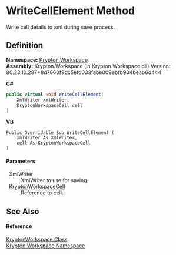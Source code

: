 # WriteCellElement Method


Write cell details to xml during save process.



## Definition
**Namespace:** <a href="0dbf488f-9676-a1e5-a949-1b4bcea03d52.md">Krypton.Workspace</a>  
**Assembly:** Krypton.Workspace (in Krypton.Workspace.dll) Version: 80.23.10.287+8d7660f9dc5efd033fabe008ebfb904beab6d444

**C#**
``` C#
public virtual void WriteCellElement(
	XmlWriter xmlWriter,
	KryptonWorkspaceCell cell
)
```
**VB**
``` VB
Public Overridable Sub WriteCellElement ( 
	xmlWriter As XmlWriter,
	cell As KryptonWorkspaceCell
)
```



#### Parameters
<dl><dt>  XmlWriter</dt><dd>XmlWriter to use for saving.</dd><dt>  <a href="b97e121c-fcc0-2249-475a-015f2aa73754.md">KryptonWorkspaceCell</a></dt><dd>Reference to cell.</dd></dl>

## See Also


#### Reference
<a href="a977050a-c9d5-1360-9b5d-5a07a77ae65c.md">KryptonWorkspace Class</a>  
<a href="0dbf488f-9676-a1e5-a949-1b4bcea03d52.md">Krypton.Workspace Namespace</a>  
